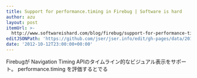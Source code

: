 ```yaml
---
title: Support for performance.timing in Firebug | Software is hard
author: azu
layout: post
itemUrl: >-
  http://www.softwareishard.com/blog/firebug/support-for-performance-timing-in-firebug/
editJSONPath: 'https://github.com/jser/jser.info/edit/gh-pages/data/2012/10/index.json'
date: '2012-10-12T23:00:00+00:00'
---
```

Firebugが Navigation Timing APIのタイムライン的なビジュアル表示をサポート。
performance.timing を評価するとでる
